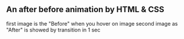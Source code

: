 An after before animation by HTML & CSS
-------------------------------------------

first image is the "Before" when you hover on image second image as "After" is showed by transition in 1 sec
